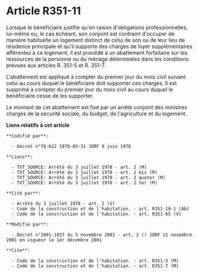 # Article R351-11

Lorsque le bénéficiaire justifie qu'en raison d'obligations professionnelles, lui-même ou, le cas échéant, son conjoint est
contraint d'occuper de manière habituelle un logement distinct de celui de son ou de leur lieu de résidence principale et
qu'il supporte des charges de loyer supplémentaires afférentes à ce logement, il est procédé à un abattement forfaitaire sur
les ressources de la personne ou du ménage déterminées dans les conditions prévues aux articles R. 351-5 et R. 351-7.

L'abattement est appliqué à compter du premier jour du mois civil suivant celui au cours duquel le bénéficiaire doit
supporter ces charges. Il est supprimé à compter du premier jour du mois civil au cours duquel le bénéficiaire cesse de les
supporter.

Le montant de cet abattement est fixé par un arrêté conjoint des ministres chargés de la sécurité sociale, du budget, de
l'agriculture et du logement.

**Liens relatifs à cet article**

	**Codifié par**:

	  - Décret n°78-622 1978-05-31 JORF 8 juin 1978

	**Liens**:

	  - TXT_SOURCE: Arrêté du 3 juillet 1978 - art. 2 (M)
	  - TXT_SOURCE: Arrêté du 3 juillet 1978 - art. 2 bis (M)
	  - TXT_SOURCE: Arrêté du 3 juillet 1978 - art. 2 quater (M)
	  - TXT_SOURCE: Arrêté du 3 juillet 1978 - art. 2 ter (M)

	**Cité par**:

	  - Arrêté du 3 juillet 1978 - art. 2 (V)
	  - Code de la construction et de l'habitation. - art. R351-19-1 (Ab)
	  - Code de la construction et de l'habitation. - art. R351-65 (V)

	**Modifié par**:

	  - Décret n°2001-1037 du 5 novembre 2001 - art. 2 () JORF 11 novembre 2001 en vigueur le 1er décembre 2001

	**Cite**:

	  - Code de la construction et de l'habitation. - art. R351-5 (M)
	  - Code de la construction et de l'habitation. - art. R351-7 (M)
